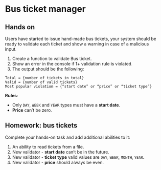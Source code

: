 # Bus ticket manager

## Hands on

Users have started to issue hand-made bus tickets, your system should be ready to validate each ticket and show a
warning in case of a malicious input.

1) Create a function to validate Bus ticket.
2) Show an error in the console if 1+ validation rule is violated.
3) The output should be the following:

```
Total = {number of tickets in total}
Valid = {number of valid tickets}
Most popular violation = {“start date” or “price” or “ticket type”}
```

**Rules**:

- Only `DAY`, `WEEK` and `YEAR` types must have a **start date**.
- **Price** can’t be zero.

## Homework: bus tickets

Complete your hands-on task and add additional abilities to it:

1) An ability to read tickets from a file.
2) New validator - **start date** can’t be in the future.
3) New validator - **ticket type** valid values are `DAY`, `WEEK`, `MONTH`, `YEAR`.
4) New validator - **price** should always be even.
